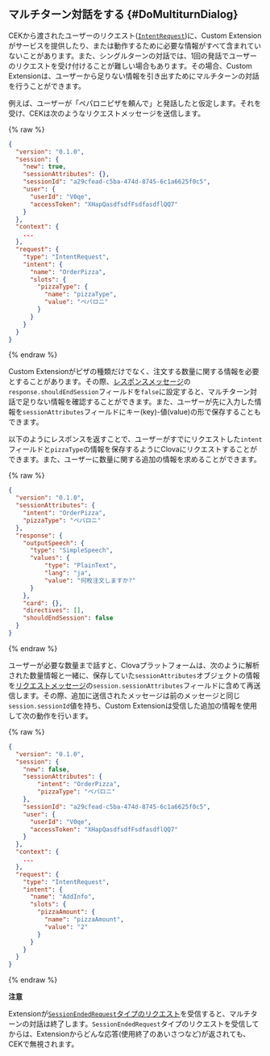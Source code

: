 ## マルチターン対話をする {#DoMultiturnDialog}

CEKから渡されたユーザーのリクエスト([`IntentRequest`](/CEK/Guides/Build_Custom_Extension.md#HandleIntentRequest))に、Custom Extensionがサービスを提供したり、または動作するために必要な情報がすべて含まれていないことがあります。また、シングルターンの対話では、1回の発話でユーザーのリクエストを受け付けることが難しい場合もあります。その場合、Custom Extensionは、ユーザーから足りない情報を引き出すためにマルチターンの対話を行うことができます。

例えば、ユーザーが「ペパロニピザを頼んで」と発話したと仮定します。それを受け、CEKは次のようなリクエストメッセージを送信します。

{% raw %}
```json
{
  "version": "0.1.0",
  "session": {
    "new": true,
    "sessionAttributes": {},
    "sessionId": "a29cfead-c5ba-474d-8745-6c1a6625f0c5",
    "user": {
      "userId": "V0qe",
      "accessToken": "XHapQasdfsdfFsdfasdflQQ7"
    }
  },
  "context": {
    ...
  },
  "request": {
    "type": "IntentRequest",
    "intent": {
      "name": "OrderPizza",
      "slots": {
        "pizzaType": {
          "name": "pizzaType",
          "value": "ペパロニ"
        }
      }
    }
  }
}
```
{% endraw %}

Custom Extensionがピザの種類だけでなく、注文する数量に関する情報を必要とすることがあります。その際、[レスポンスメッセージ](/CEK/References/CEK_API.md#CustomExtResponseMessage)の`response.shouldEndSession`フィールドを`false`に設定すると、マルチターン対話で足りない情報を確認することができます。また、ユーザーが先に入力した情報を`sessionAttributes`フィールドにキー(key)-値(value)の形で保存することもできます。

以下のようにレスポンスを返すことで、ユーザーがすでにリクエストした`intent`フィールドと`pizzaType`の情報を保存するようにClovaにリクエストすることができます。また、ユーザーに数量に関する追加の情報を求めることができます。

{% raw %}
```json
{
  "version": "0.1.0",
  "sessionAttributes": {
    "intent": "OrderPizza",
    "pizzaType": "ペパロニ"
  },
  "response": {
    "outputSpeech": {
      "type": "SimpleSpeech",
      "values": {
          "type": "PlainText",
          "lang": "ja",
          "value": "何枚注文しますか?"
      }
    },
    "card": {},
    "directives": [],
    "shouldEndSession": false
  }
}
```
{% endraw %}

ユーザーが必要な数量まで話すと、Clovaプラットフォームは、次のように解析された数量情報と一緒に、保存していた`sessionAttributes`オブジェクトの情報を[リクエストメッセージ](/CEK/References/CEK_API.md#CustomExtRequestMessage)の`session.sessionAttributes`フィールドに含めて再送信します。その際、追加に送信されたメッセージは前のメッセージと同じ`session.sessionId`値を持ち、Custom Extensionは受信した追加の情報を使用して次の動作を行います。

{% raw %}
```json
{
  "version": "0.1.0",
  "session": {
    "new": false,
    "sessionAttributes": {
        "intent": "OrderPizza",
        "pizzaType": "ペパロニ"
    },
    "sessionId": "a29cfead-c5ba-474d-8745-6c1a6625f0c5",
    "user": {
      "userId": "V0qe",
      "accessToken": "XHapQasdfsdfFsdfasdflQQ7"
    }
  },
  "context": {
    ...
  },
  "request": {
    "type": "IntentRequest",
    "intent": {
      "name": "AddInfo",
      "slots": {
        "pizzaAmount": {
          "name": "pizzaAmount",
          "value": "2"
        }
      }
    }
  }
}
```
{% endraw %}

<div class="danger">
  <p><strong>注意</strong></p>
  <p>Extensionが<a href="#HandleSessionEndedRequest"><code>SessionEndedRequest</code>タイプのリクエスト</a>を受信すると、マルチターンの対話は終了します。<code>SessionEndedRequest</code>タイプのリクエストを受信してからは、Extensionからどんな応答(使用終了のあいさつなど)が返されても、CEKで無視されます。</p>
</div>
